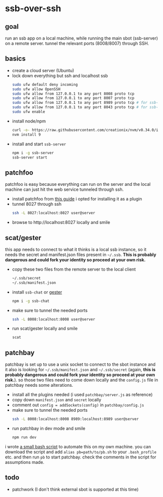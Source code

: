 # ssb-over-ssh

## goal
run an ssb app on a local machine, while running the main sbot (ssb-server) on a remote server. tunnel the relevant ports (8008/8007) through SSH.

## basics
- create a cloud server (Ubuntu)
- lock down everything but ssh and localhost ssb
  ```bash
  sudo ufw default deny incoming
  sudo ufw allow OpenSSH
  sudo ufw allow from 127.0.0.1 to any port 8008 proto tcp
  sudo ufw allow from 127.0.0.1 to any port 8007 proto tcp
  sudo ufw allow from 127.0.0.1 to any port 8989 proto tcp # for ssb-ws
  sudo ufw allow from 127.0.0.1 to any port 8043 proto tcp # for ssb-npm-registry if needed
  sudo ufw enable
  ```
- install node/npm
  ```bash
  curl -o- https://raw.githubusercontent.com/creationix/nvm/v0.34.0/install.sh | bash
  nvm install 9
  ```
- install and start `ssb-server`
  ```bash
  npm i -g ssb-server
  ssb-server start
  ```

## patchfoo
patchfoo is easy because everything can run on the server and the local machine can just hit the web service tunneled through ssh. 
- install patchfoo from [this guide](http://git.scuttlebot.io/%25YAg1hicat%2B2GELjE2QJzDwlAWcx0ML%2B1sXEdsWwvdt8%3D.sha256)
  i opted for installing it as a plugin
- tunnel 8027 through ssh
  ```bash
  ssh -L 8027:localhost:8027 user@server
  ```
- browse to http://localhost:8027 locally and smile

## scat/gester
this app needs to connect to what it thinks is a local ssb instance, so it needs the secret and manifest.json files present in `~/.ssb`. **This is probably dangerous and could fork your identity so proceed at your own risk.**

- copy these two files from the remote server to the local client
  ```bash
  ~/.ssb/secret
  ~/.ssb/manifest.json
  ```
- install `ssb-chat` or [gester](https://github.com/stripedpajamas/gester)
  ```bash
  npm i -g ssb-chat
  ```
- make sure to tunnel the needed ports
  ```bash
  ssh -L 8008:localhost:8008 user@server
  ```
- run scat/gester locally and smile
  ```bash
  scat
  ```

## patchbay
patchbay is set up to use a unix socket to connect to the sbot instance and it also is looking for `~/.ssb/manifest.json` and `~/.ssb/secret` (again, **this is probably dangerous and could fork your identity so proceed at your own risk.**). so those two files need to come down locally and the `config.js` file in patchbay needs some alterations.

- install all the plugins needed (i used `patchbay/server.js` as reference)
- copy down `manifest.json` and `secret` locally
- comment out `config = addSockets(config)` in `patchbay/config.js`
- make sure to tunnel the needed ports
  ```bash
  ssh -L 8008:localhost:8008 8989:localhost:8989 user@server
  ```
- run patchbay in dev mode and smile
  ```bash
  npm run dev
  ```

i wrote [a small bash script]() to automate this on my own machine. you can download the script and add `alias pb=path/to/pb.sh` to your `.bash_profile` etc. and then run `pb` to start patchbay. check the comments in the script for assumptions made.

## todo
- patchwork (I don't think external sbot is supported at this time)

